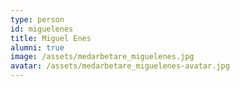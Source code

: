 ```yaml
---
type: person
id: miguelenes
title: Miguel Enes
alumni: true
image: /assets/medarbetare_miguelenes.jpg
avatar: /assets/medarbetare_miguelenes-avatar.jpg
---
```

